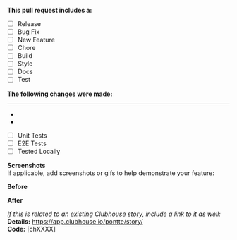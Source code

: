 **This pull request includes a:**  
- [ ] Release  
- [ ] Bug Fix  
- [ ] New Feature  
- [ ] Chore  
- [ ] Build  
- [ ] Style  
- [ ] Docs  
- [ ] Test  

**The following changes were made:** 
- --
-
-
- [ ] Unit Tests
- [ ] E2E Tests
- [ ] Tested Locally

**Screenshots**  
If applicable, add screenshots or gifs to help demonstrate your feature:  


**Before**


**After**


_If this is related to an existing Clubhouse story, include a link to it as well:_    
**Details:** https://app.clubhouse.io/pontte/story/  
**Code:** [chXXXX]

